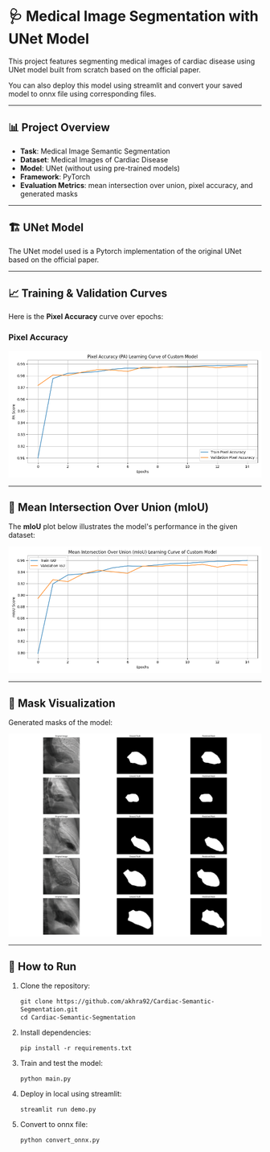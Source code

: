 # 🩺 Medical Image Segmentation with UNet Model

This project features segmenting medical images of cardiac disease using UNet model built from scratch based on the official paper.

You can also deploy this model using streamlit and convert your saved model to onnx file using corresponding files.

---

## 📊 Project Overview

- **Task**: Medical Image Semantic Segmentation
- **Dataset**: Medical Images of Cardiac Disease
- **Model**: UNet (without using pre-trained models)
- **Framework**: PyTorch
- **Evaluation Metrics**: mean intersection over union, pixel accuracy, and generated masks

---

## 🏗️ UNet Model

The UNet model used is a Pytorch implementation of the original UNet based on the official paper.

---

## 📈 Training & Validation Curves

Here is the **Pixel Accuracy** curve over epochs:

### Pixel Accuracy
![PA](plots/custom_pa_curve.png)

---

## 🧮 Mean Intersection Over Union (mIoU)

The **mIoU** plot below illustrates the model's performance in the given dataset:

![mIoU](plots/custom_iou_curve.png)

---

## 🧠 Mask Visualization

Generated masks of the model:

![Masks](inference_results/custom_inference_visualization.png)

---


## 🚀 How to Run

1. Clone the repository:
   
   ```
   git clone https://github.com/akhra92/Cardiac-Semantic-Segmentation.git
   cd Cardiac-Semantic-Segmentation
   ```

3. Install dependencies:

   ```
   pip install -r requirements.txt
   ```
   
4. Train and test the model:

   ```
   python main.py
   ```

5. Deploy in local using streamlit:
   
   ```
   streamlit run demo.py
   ```

6. Convert to onnx file:
   
   ```
   python convert_onnx.py
   ```



